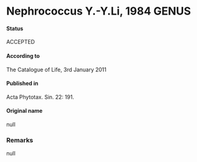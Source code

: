 Nephrococcus Y.-Y.Li, 1984 GENUS
=======

#### Status
ACCEPTED

#### According to
The Catalogue of Life, 3rd January 2011

#### Published in
Acta Phytotax. Sin. 22: 191.

#### Original name
null

### Remarks
null